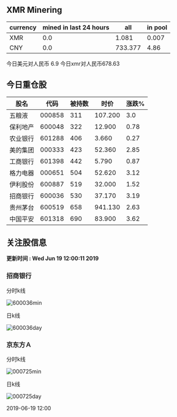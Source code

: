 ## XMR Minering

|currency|mined in last 24 hours|all|in pool|
|---|---|---|---|
|XMR|0.0|1.081|0.007|
|CNY|0.0|733.377|4.86|

今日美元对人民币 6.9	今日xmr对人民币678.63


## 今日重仓股 

|股名|代码|被持数|时价|涨跌%|
|---|---|---|---|---|
|五粮液|000858|311|107.200|3.0|
|保利地产|600048|322|12.900|0.78|
|农业银行|601288|406|3.660|0.27|
|美的集团|000333|423|52.360|2.85|
|工商银行|601398|442|5.790|0.87|
|格力电器|000651|504|52.620|3.12|
|伊利股份|600887|519|32.000|1.52|
|招商银行|600036|530|37.170|3.19|
|贵州茅台|600519|658|941.130|2.63|
|中国平安|601318|690|83.900|3.62|

## 关注股信息
**更新时间 : Wed Jun 19 12:00:11 2019**
### 招商银行 
分时k线

![600036min](http://image.sinajs.cn/newchart/min/n/sh600036.gif)

日k线

![600036day](http://image.sinajs.cn/newchart/daily/n/sh600036.gif)

### 京东方Ａ 
分时k线

![000725min](http://image.sinajs.cn/newchart/min/n/sz000725.gif)

日k线

![000725day](http://image.sinajs.cn/newchart/daily/n/sz000725.gif)

2019-06-19 12:00